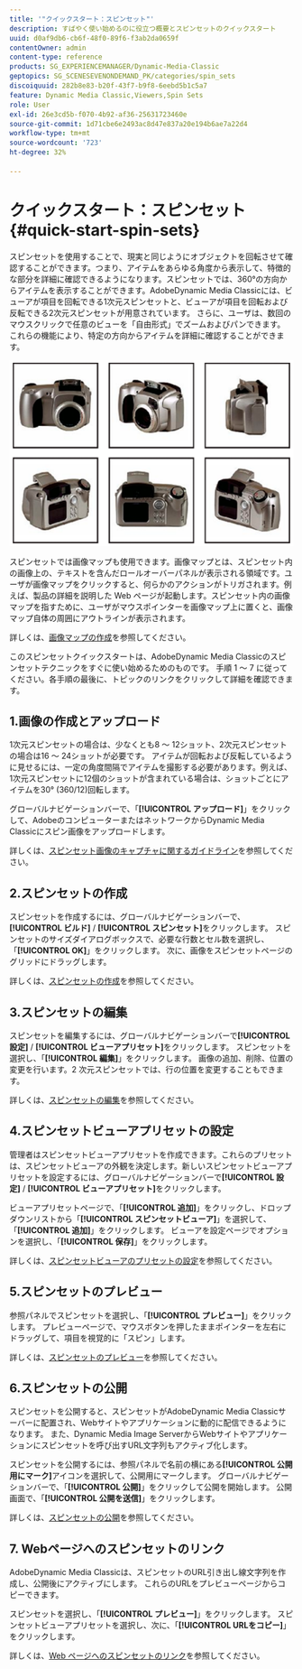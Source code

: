 ```yaml
---
title: '"クイックスタート：スピンセット"'
description: すばやく使い始めるのに役立つ概要とスピンセットのクイックスタート
uuid: d0af9db6-cb6f-48f0-89f6-f3ab2da0659f
contentOwner: admin
content-type: reference
products: SG_EXPERIENCEMANAGER/Dynamic-Media-Classic
geptopics: SG_SCENESEVENONDEMAND_PK/categories/spin_sets
discoiquuid: 282b8e83-b20f-43f7-b9f8-6eebd5b1c5a7
feature: Dynamic Media Classic,Viewers,Spin Sets
role: User
exl-id: 26e3cd5b-f070-4b92-af36-25631723460e
source-git-commit: 1d71cbe6e2493ac8d47e837a20e194b6ae7a22d4
workflow-type: tm+mt
source-wordcount: '723'
ht-degree: 32%

---
```


# クイックスタート：スピンセット{#quick-start-spin-sets}

スピンセットを使用することで、現実と同じようにオブジェクトを回転させて確認することができます。つまり、アイテムをあらゆる角度から表示して、特徴的な部分を詳細に確認できるようになります。スピンセットでは、360°の方向からアイテムを表示することができます。AdobeDynamic Media Classicには、ビューアが項目を回転できる1次元スピンセットと、ビューアが項目を回転および反転できる2次元スピンセットが用意されています。 さらに、ユーザは、数回のマウスクリックで任意のビューを「自由形式」でズームおよびパンできます。 これらの機能により、特定の方向からアイテムを詳細に確認することができます。

![スピンセット用の画像.](/help/assets/spin_set.png)

スピンセットでは画像マップも使用できます。画像マップとは、スピンセット内の画像上の、テキストを含んだロールオーバーパネルが表示される領域です。ユーザが画像マップをクリックすると、何らかのアクションがトリガされます。例えば、製品の詳細を説明した Web ページが起動します。スピンセット内の画像マップを指すために、ユーザがマウスポインターを画像マップ上に置くと、画像マップ自体の周囲にアウトラインが表示されます。

詳しくは、[画像マップの作成](creating-image-maps.md)を参照してください。

このスピンセットクイックスタートは、AdobeDynamic Media Classicのスピンセットテクニックをすぐに使い始めるためのものです。 手順 1 ～ 7 に従ってください。各手順の最後に、トピックのリンクをクリックして詳細を確認できます。

## 1.画像の作成とアップロード

1次元スピンセットの場合は、少なくとも8 ～ 12ショット、2次元スピンセットの場合は16 ～ 24ショットが必要です。 アイテムが回転および反転しているように見せるには、一定の角度間隔でアイテムを撮影する必要があります。例えば、1次元スピンセットに12個のショットが含まれている場合は、ショットごとにアイテムを30° (360/12)回転します。

グローバルナビゲーションバーで、「**[!UICONTROL アップロード]**」をクリックして、AdobeのコンピューターまたはネットワークからDynamic Media Classicにスピン画像をアップロードします。

詳しくは、[スピンセット画像のキャプチャに関するガイドライン](creating-spin-set.md#guidelines-for-shooting-spin-set-images)を参照してください。

## 2.スピンセットの作成

スピンセットを作成するには、グローバルナビゲーションバーで、**[!UICONTROL ビルド]** / **[!UICONTROL スピンセット]**&#x200B;をクリックします。 スピンセットのサイズダイアログボックスで、必要な行数とセル数を選択し、「**[!UICONTROL OK]**」をクリックします。 次に、画像をスピンセットページのグリッドにドラッグします。

詳しくは、[スピンセットの作成](creating-spin-set.md#creating-a-spin-set)を参照してください。

<!-- 

Comment Type: remark
Last Modified By: unknown unknown 
Last Modified Date: 

<p>See <a href="#UnresolvedLink-sc7_spinsets_sp.xml#WS98ca2e6790647c06-245331fc135ab744793-8000">Including Image Maps in Spin Sets</a> to add clickable, hotspot regions, known as Image Maps, to images in a Spin Set. </p>

 -->

<!-- 

Comment Type: remark
Last Modified By: unknown unknown 
Last Modified Date: 

<p>See also <a href="#UnresolvedLink-sc7_spinsets_sp.xml#WS98ca2e6790647c06229f600f135ab7cc461-8000">Managing InfoPanel content</a>.</p>

 -->

## 3.スピンセットの編集

スピンセットを編集するには、グローバルナビゲーションバーで&#x200B;**[!UICONTROL 設定]** / **[!UICONTROL ビューアプリセット]**&#x200B;をクリックします。 スピンセットを選択し、「**[!UICONTROL 編集]**」をクリックします。 画像の追加、削除、位置の変更を行います。2 次元スピンセットでは、行の位置を変更することもできます。

詳しくは、[スピンセットの編集](creating-spin-set.md#editing-a-spin-set)を参照してください。

## 4.スピンセットビューアプリセットの設定

管理者はスピンセットビューアプリセットを作成できます。これらのプリセットは、スピンセットビューアの外観を決定します。新しいスピンセットビューアプリセットを設定するには、グローバルナビゲーションバーで&#x200B;**[!UICONTROL 設定]** / **[!UICONTROL ビューアプリセット]**&#x200B;をクリックします。

ビューアプリセットページで、「**[!UICONTROL 追加]**」をクリックし、ドロップダウンリストから「**[!UICONTROL スピンセットビューア]**」を選択して、「**[!UICONTROL 追加]**」をクリックします。 ビューアを設定ページでオプションを選択し、「**[!UICONTROL 保存]**」をクリックします。

詳しくは、[スピンセットビューアのプリセットの設定](setting-spin-set-viewer-presets.md#setting-up-spin-set-viewer-presets)を参照してください。

## 5.スピンセットのプレビュー

参照パネルでスピンセットを選択し、「**[!UICONTROL プレビュー]**」をクリックします。 プレビューページで、マウスボタンを押したままポインターを左右にドラッグして、項目を視覚的に「スピン」します。

詳しくは、[スピンセットのプレビュー](previewing-spin-set.md#previewing-a-spin-set)を参照してください。

## 6.スピンセットの公開

スピンセットを公開すると、スピンセットがAdobeDynamic Media Classicサーバーに配置され、Webサイトやアプリケーションに動的に配信できるようになります。 また、Dynamic Media Image ServerからWebサイトやアプリケーションにスピンセットを呼び出すURL文字列もアクティブ化します。

スピンセットを公開するには、参照パネルで名前の横にある&#x200B;**[!UICONTROL 公開用にマーク]**&#x200B;アイコンを選択して、公開用にマークします。 グローバルナビゲーションバーで、「**[!UICONTROL 公開]**」をクリックして公開を開始します。 公開画面で、「**[!UICONTROL 公開を送信]**」をクリックします。

詳しくは、[スピンセットの公開](publishing-spin-set.md#publishing-a-spin-set)を参照してください。

## 7. Webページへのスピンセットのリンク

AdobeDynamic Media Classicは、スピンセットのURL引き出し線文字列を作成し、公開後にアクティブにします。 これらのURLをプレビューページからコピーできます。

スピンセットを選択し、「**[!UICONTROL プレビュー]**」をクリックします。 スピンセットビューアプリセットを選択し、次に、「**[!UICONTROL URLをコピー]**」をクリックします。

詳しくは、[Web ページへのスピンセットのリンク](linking-spin-set-web-page.md#linking-a-spin-set-to-a-web-page)を参照してください。
